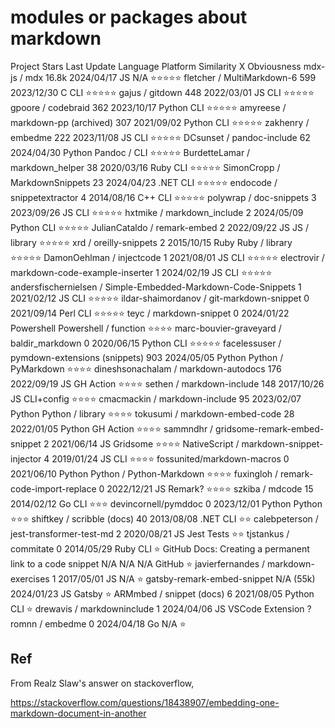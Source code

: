 # modules or packages about markdown
Project	Stars	Last Update	Language	Platform	Similarity X Obviousness
mdx-js / mdx	16.8k	2024/04/17	JS	N/A	⭐⭐⭐⭐⭐
fletcher / MultiMarkdown-6	599	2023/12/30	C	CLI	⭐⭐⭐⭐⭐
gajus / gitdown	448	2022/03/01	JS	CLI	⭐⭐⭐⭐⭐
gpoore / codebraid	362	2023/10/17	Python	CLI	⭐⭐⭐⭐⭐
amyreese / markdown-pp (archived)	307	2021/09/02	Python	CLI	⭐⭐⭐⭐⭐
zakhenry / embedme	222	2023/11/08	JS	CLI	⭐⭐⭐⭐⭐
DCsunset / pandoc-include	62	2024/04/30	Python	Pandoc / CLI	⭐⭐⭐⭐⭐
BurdetteLamar / markdown_helper	38	2020/03/16	Ruby	CLI	⭐⭐⭐⭐⭐
SimonCropp / MarkdownSnippets	23	2024/04/23	.NET	CLI	⭐⭐⭐⭐⭐
endocode / snippetextractor	4	2014/08/16	C++	CLI	⭐⭐⭐⭐⭐
polywrap / doc-snippets	3	2023/09/26	JS	CLI	⭐⭐⭐⭐⭐
hxtmike / markdown_include	2	2024/05/09	Python	CLI	⭐⭐⭐⭐⭐
JulianCataldo / remark-embed	2	2022/09/22	JS	JS / library	⭐⭐⭐⭐⭐
xrd / oreilly-snippets	2	2015/10/15	Ruby	Ruby / library	⭐⭐⭐⭐⭐
DamonOehlman / injectcode	1	2021/08/01	JS	CLI	⭐⭐⭐⭐⭐
electrovir / markdown-code-example-inserter	1	2024/02/19	JS	CLI	⭐⭐⭐⭐⭐
andersfischernielsen / Simple-Embedded-Markdown-Code-Snippets	1	2021/02/12	JS	CLI	⭐⭐⭐⭐⭐
ildar-shaimordanov / git-markdown-snippet	0	2021/09/14	Perl	CLI	⭐⭐⭐⭐⭐
teyc / markdown-snippet	0	2024/01/22	Powershell	Powershell / function	⭐⭐⭐⭐
marc-bouvier-graveyard / baldir_markdown	0	2020/06/15	Python	CLI	⭐⭐⭐⭐⭐
facelessuser / pymdown-extensions (snippets)	903	2024/05/05	Python	Python / PyMarkdown	⭐⭐⭐⭐
dineshsonachalam / markdown-autodocs	176	2022/09/19	JS	GH Action	⭐⭐⭐⭐
sethen / markdown-include	148	2017/10/26	JS	CLI+config	⭐⭐⭐⭐
cmacmackin / markdown-include	95	2023/02/07	Python	Python / library	⭐⭐⭐⭐
tokusumi / markdown-embed-code	28	2022/01/05	Python	GH Action	⭐⭐⭐⭐
sammndhr / gridsome-remark-embed-snippet	2	2021/06/14	JS	Gridsome	⭐⭐⭐⭐
NativeScript / markdown-snippet-injector	4	2019/01/24	JS	CLI	⭐⭐⭐⭐
fossunited/markdown-macros	0	2021/06/10	Python	Python / Python-Markdown	⭐⭐⭐⭐
fuxingloh / remark-code-import-replace	0	2022/12/21	JS	Remark?	⭐⭐⭐⭐
szkiba / mdcode	15	2014/02/12	Go	CLI	⭐⭐⭐
devincornell/pymddoc	0	2023/12/01	Python	Python	⭐⭐⭐
shiftkey / scribble (docs)	40	2013/08/08	.NET	CLI	⭐⭐
calebpeterson / jest-transformer-test-md	2	2020/08/21	JS	Jest Tests	⭐⭐
tjstankus / commitate	0	2014/05/29	Ruby	CLI	⭐
GitHub Docs: Creating a permanent link to a code snippet	N/A	N/A	N/A	GitHub	⭐
javierfernandes / markdown-exercises	1	2017/05/01	JS	N/A	⭐
gatsby-remark-embed-snippet	N/A (55k)	2024/01/23	JS	Gatsby	⭐
ARMmbed / snippet (docs)	6	2021/08/05	Python	CLI	⭐
drewavis / markdowninclude	1	2024/04/06	JS	VSCode Extension	?
romnn / embedme	0	2024/04/18	Go	N/A	⭐

## Ref
From Realz Slaw's answer on stackoverflow,

https://stackoverflow.com/questions/18438907/embedding-one-markdown-document-in-another
